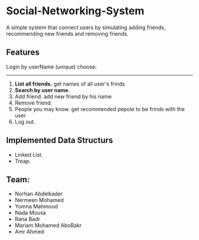 # Social-Networking-System
A simple system that connect users by simulating adding friends, recommending new friends and removing friends.

## Features
Login by userName (unique)
choose:
***
1. **List all friends.**
get names of all user's frinds
2. **Search by user name.**
3. Add friend.
add new friend by his name
4. Remove friend.
5. People you may know.
get recommended pepole to be frinds with the user
6. Log out.
      
      
## Implemented Data Structurs
* Linked List.
* Treap.
   
   
   
## Team:
* Norhan Abdelkader
* Nermeen Mohamed
* Yomna Mahmoud
* Nada Mousa
* Rana Badr
* Mariam Mohamed AboBakr
* Amr Ahmed
